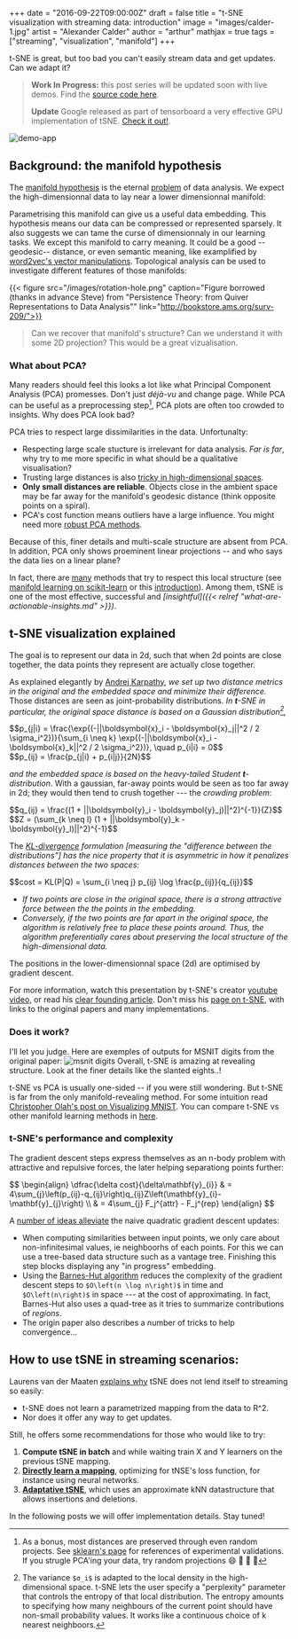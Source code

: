 +++
date = "2016-09-22T09:00:00Z"
draft = false
title = "t-SNE visualization with streaming data: introduction"
image = "images/calder-1.jpg"
artist = "Alexander Calder"
author = "arthur"
mathjax = true
tags = ["streaming", "visualization", "manifold"]
+++

t-SNE is great, but too bad you can't easily stream data and get updates. Can we adapt it?

<!--more-->

> **Work In Progress:** this post series will be updated soon with live demos. Find the [source code here](https://github.com/shapescience/tsne-streaming).
>
> **Update** Google released as part of tensorboard a very effective GPU implementation of tSNE. [Check it out!](https://ai.googleblog.com/2018/06/realtime-tsne-visualizations-with.html).

![demo-app](https://raw.githubusercontent.com/shapescience/tsne-streaming/master/illustration.jpg)

## Background: the manifold hypothesis
The [manifold hypothesis](https://heavytailed.wordpress.com/2012/11/03/manifold-hypothesis-part-1-compression-learning-and-the-strong-mh/) is the eternal [problem](https://arxiv.org/pdf/1310.0425v2.pdf) of data analysis. We expect the high-dimensionnal data to lay near a lower dimensionnal manifold:

Parametrising this manifold can give us a useful data embedding. This hypothesis means our data can be compressed or represented sparsely.   It also suggests we can tame the curse of dimensionnaly in our learning tasks. We except this manifold to carry meaning. It could be a good --geodesic-- distance, or even semantic meaning, like examplified by [word2vec's vector manipulations](https://papers.nips.cc/paper/5021-distributed-representations-of-words-and-phrases-and-their-compositionality.pdf). Topological analysis can be used to investigate different features of those manifolds:

{{< figure src="/images/rotation-hole.png" caption="Figure borrowed (thanks in advance Steve) from \"Persistence Theory: from Quiver Representations to Data Analysis\"" link="http://bookstore.ams.org/surv-209/">}}

> Can we recover that manifold's structure? Can we understand it with some 2D projection? This would be a great vizualisation.

### What about PCA? 
Many readers should feel this looks a lot like what Principal Component Analysis (PCA) promesses. Don't just *déjà-vu* and change page. While PCA can be useful as a preprocessing step[^1], PCA plots are often too crowded to  insights. Why does PCA look bad?

PCA tries to respect large dissimilarities in the data. Unfortunalty:

* Respecting large scale stucture is irrelevant for data analysis. *Far is far*, why try to me more specific in what should be a qualitative visualisation?
* Trusting large distances is also [tricky in high-dimensional spaces](http://stats.stackexchange.com/questions/99171/why-is-euclidean-distance-not-a-good-metric-in-high-dimensions).
* **Only small distances are reliable**. Objects close in the ambient space may be far away for the manifold's geodesic distance (think opposite points on a spiral).
* PCA's cost function means outliers have a large influence. You might need more [robust PCA methods](http://statweb.stanford.edu/~candes/papers/RobustPCA.pdf).

Because of this, finer details and multi-scale structure are absent from PCA.
In addition, PCA only shows proeminent linear projections -- and who says the data lies on a linear plane?

In fact, there are [many](https://en.wikipedia.org/wiki/Nonlinear_dimensionality_reduction) methods that try to respect this local structure (see [manifold learning on scikit-learn](http://scikit-learn.org/stable/modules/manifold.html) or this [introduction](http://web.mit.edu/6.454/www/www_fall_2003/ihler/slides.pdf)).
Among them, tSNE is one of the most effective, successful and *[insightful]({{< relref "what-are-actionable-insights.md" >}})*.

## t-SNE visualization explained
The goal is to represent our data in 2d, such that when 2d points are close together, the data points they represent are actually close together.

As explained elegantly by [Andrej Karpathy](http://karpathy.github.io/2014/07/02/visualizing-top-tweeps-with-t-sne-in-Javascript/), *we set up two distance metrics in the original and the embedded space and minimize their difference.* Those distances are seen as joint-probability distributions. _In **t**-SNE in particular, the original space distance is based on a Gaussian distribution[^2],_

<div>$$p_{j|i} = \frac{\exp{(-||\boldsymbol{x}_i - \boldsymbol{x}_j||^2 / 2 \sigma_i^2})}{\sum_{i \neq k} \exp{(-||\boldsymbol{x}_i - \boldsymbol{x}_k||^2 / 2 \sigma_i^2})}, \quad p_{i|i} = 0$$</div>
<div>$$p_{ij} = \frac{p_{j|i} + p_{i|j}}{2N}$$</div>

_and the embedded space is based on the heavy-tailed Student **t**-distribution_. With a gaussian, far-away points would be seen as too far away in 2d; they would then tend to crush together --- the *crowding problem*:

<div>$$q_{ij} = \frac{(1 + ||\boldsymbol{y}_i - \boldsymbol{y}_j)||^2)^{-1}}{Z}$$</div>

<div>$$Z = (\sum_{k \neq l} (1 + ||\boldsymbol{y}_k - \boldsymbol{y}_l)||^2)^{-1}$$</div>


The *[KL-divergence](https://en.wikipedia.org/wiki/Kullback%E2%80%93Leibler_divergence) formulation [measuring the "difference between the distributions"] has the nice property that it is asymmetric in how it penalizes distances between the two spaces:*

<div>$$cost = KL(P|Q) = \sum_{i \neq j} p_{ij} \log \frac{p_{ij}}{q_{ij}}$$</div>

- *If two points are close in the original space, there is a strong attractive force between the the points in the embedding.*
- *Conversely, if the two points are far apart in the original space, the algorithm is relatively free to place these points around.*
*Thus, the algorithm preferentially cares about preserving the local structure of the high-dimensional data.*

The positions in the lower-dimensionnal space (2d) are optimised by gradient descent.

For more information, watch this presentation by t-SNE's creator [youtube video](https://www.youtube.com/watch?v=RJVL80Gg3lA&list=UUtXKDgv1AVoG88PLl8nGXmw ), or read his [clear founding article](https://lvdmaaten.github.io/publications/papers/JMLR_2008.pdf). Don't miss his [page on t-SNE](https://lvdmaaten.github.io/tsne/), with links to the original papers and many implementations.

### Does it work?
I'll let you judge. Here are exemples of outputs for MSNIT digits from the original paper:
![msnit digits](/images/MNIST-tSNE-DigitsInImage.png)
Overall, t-SNE is amazing at revealing structure. Look at the finer details like the slanted eights..!

t-SNE vs PCA is usually one-sided -- if you were still wondering. But t-SNE is far from the only manifold-revealing method. For some intuition read [Christopher Olah's post on Visualizing MNIST](http://colah.github.io/posts/2014-10-Visualizing-MNIST/). You can compare t-SNE vs other manifold learning methods in [here](http://scikit-learn.org/stable/auto_examples/manifold/plot_compare_methods.html#example-manifold-plot-compare-methods-py).


### t-SNE's performance and complexity
The gradient descent steps express themselves as an n-body problem with attractive and repulsive forces, the later helping separationg points further:

<div>$$ \begin{align} \dfrac{\delta cost}{\delta\mathbf{y}_{i}} & = 4\sum_{j}\left(p_{ij}-q_{ij}\right)q_{ij}Z\left(\mathbf{y}_{i}-\mathbf{y}_{j}\right) \\ & = 4\sum_{j} F_j^{attr} - F_j^{rep} \end{align} $$</div>

A [number of ideas alleviate](https://arxiv.org/pdf/1512.01655.pdf) the naive quadratic gradient descent updates:

* When computing similarities between input points, we only care about non-infinitesimal values, ie neighboorhs of each points. For this we can use a tree-based data structure such as a vantage tree. Finishing this step blocks displaying any "in progress" embedding.
* Using the [Barnes-Hut algorithm](https://arxiv.org/pdf/1301.3342v2.pdf) reduces the complexity of the gradient descent steps to `$O\left(n \log n\right)$` in time and `$O\left(n\right)$` in space --- at the cost of approximating. In fact, Barnes-Hut also uses a quad-tree as it tries to summarize contributions of *regions*.
* The origin paper also describes a number of tricks to help convergence...

## How to use tSNE in streaming scenarios: 
Laurens van der Maaten [explains why](https://lvdmaaten.github.io/tsne/) tSNE does not lend itself to streaming so easily:

- t-SNE does not learn a parametrized mapping from the data to R^2.
- Nor does it offer any way to get updates.

Still, he offers some recommendations for those who would like to try:

1. **Compute tSNE in batch** and while waiting train X and Y learners on the previous tSNE mapping.
2. **[Directly learn a mapping](https://lvdmaaten.github.io/publications/papers/AISTATS_2009.pdf)**, optimizing for tNSE's loss function, for instance using neural networks.
3. **[Adaptative tSNE](https://arxiv.org/pdf/1512.01655.pdf)**, which uses an approximate kNN datastructure that allows insertions and deletions.

In the following posts we will offer implementation details. Stay tuned!


[^1]: As a bonus, most distances are preserved through even random projects. See [sklearn's page](http://scikit-learn.org/stable/modules/random_projection.html) for references of experimental validations. If you strugle PCA'ing your data, try random projections :smile: :beer: :pizza: :rocket:
[^2]: The variance `$σ_i$` is adapted to the local density in the high-dimensional space. t-SNE lets the user specify a "perplexity" parameter that controls the entropy of that local distribution. The entropy amounts to specifying how many neighbours of the current point should have non-small probability values. It works like a continuous choice of k nearest neighboors.





